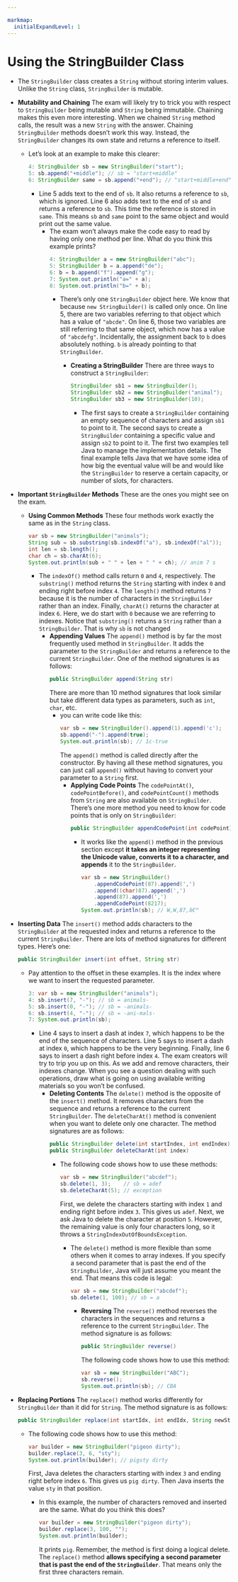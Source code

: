 ```yaml
---

markmap:
  initialExpandLevel: 1
---
```

# **Using the StringBuilder Class**
-  The `StringBuilder` class creates a `String` without storing interim
 values. Unlike the `String` class, `StringBuilder` is mutable.

- **Mutability and Chaining**
 The exam will likely try to trick you with respect to `StringBuilder` being
  mutable and `String` being immutable.
Chaining makes this even more interesting. When we chained `String`
 method calls, the result was a new `String` with the answer. Chaining
 `StringBuilder` methods doesn’t work this way. Instead, the `StringBuilder` 
 changes its own state and returns a reference to itself.
    - Let’s look at an example to make this clearer:
        ```java
        4: StringBuilder sb = new StringBuilder("start");
        5: sb.append("+middle"); // sb = "start+middle"
        6: StringBuilder same = sb.append("+end"); // "start+middle+end"
        ```
        - Line 5 adds text to the end of `sb`. It also returns a reference
        to `sb`, which is ignored. Line 6 also adds text to the end of `sb`
        and returns a reference to `sb`. This time the reference is
        stored in `same`. This means `sb` and `same` point to the same
        object and would print out the same value.
            - The exam won’t always make the code easy to read by
            having only one method per line. What do you think this
            example prints?
                ```java
                4: StringBuilder a = new StringBuilder("abc");
                5: StringBuilder b = a.append("de");
                6: b = b.append("f").append("g");
                7: System.out.println("a=" + a);
                8: System.out.println("b=" + b);
                ```
                - There’s only one `StringBuilder` object here. We know that 
                because `new StringBuilder()` is called only once. On line 5, 
                there are two variables referring to that object which has a 
                value of `"abcde"`. On line 6, those two variables are still 
                referring to that same object, which now has a value
                 of `"abcdefg"`. Incidentally, the assignment back to `b` does 
                 absolutely nothing. `b` is already pointing to that `StringBuilder`.
                    - **Creating a StringBuilder**
                    There are three ways to construct a `StringBuilder`:
                        ```java
                        StringBuilder sb1 = new StringBuilder();
                        StringBuilder sb2 = new StringBuilder("animal");
                        StringBuilder sb3 = new StringBuilder(10);
                        ```

                        - The first says to create a `StringBuilder` containing an empty
                        sequence of characters and assign `sb1` to point to it. The
                        second says to create a `StringBuilder` containing a specific
                        value and assign `sb2` to point to it. The first two examples tell 
                        Java to manage the implementation details. The final
                        example tells Java that we have some idea of how big the
                        eventual value will be and would like the `StringBuilder` to
                        reserve a certain capacity, or number of slots, for characters.
- **Important `StringBuilder` Methods**
These are the ones you might see on the exam.
    - **Using Common Methods**
    These four methods work exactly the same as in the `String` class.
        ```java
        var sb = new StringBuilder("animals");
        String sub = sb.substring(sb.indexOf("a"), sb.indexOf("al"));
        int len = sb.length();
        char ch = sb.charAt(6);
        System.out.println(sub + " " + len + " " + ch); // anim 7 s
        ```
        -  The `indexOf()` method calls return `0` and `4`, respectively. 
        The `substring()` method returns the `String` starting with
         index `0` and ending right before index `4`.
         The `length()` method returns `7` because it is the number of
        characters in the `StringBuilder` rather than an index. Finally,
        `charAt()` returns the character at index `6`. Here, we do start
        with `0` because we are referring to indexes. 
        Notice that `substring()` returns a `String` rather than a
        `StringBuilder`. That is why `sb` is not changed
            - **Appending Values**
            The `append()` method is by far the most frequently used
            method in `StringBuilder`. It adds the parameter to the 
            `StringBuilder` and returns a reference to the current
            `StringBuilder`. One of the method signatures is as follows:
                ```java
                public StringBuilder append(String str)
                ```
                There are more than 10 method signatures that look similar but
                take different data types as parameters, such as `int`, `char`, etc.
                -  you can write code like this:
                    ```java
                    var sb = new StringBuilder().append(1).append('c');
                    sb.append("-").append(true);
                    System.out.println(sb); // 1c-true
                    ```
                    The `append()` method is called directly after the constructor. 
                    By having all these method signatures, you can just call `append()`
                     without having to convert your parameter to a `String` first.
                    - **Applying Code Points**
                    The `codePointAt()`, `codePointBefore()`, and `codePointCount()`
                    methods from `String` are also available on `StringBuilder`.
                    There’s one more method you need to know for code points
                    that is only on `StringBuilder`:
                        ```java
                        public StringBuilder appendCodePoint(int codePoint)
                        ```
                        - It works like the `append()` method in the previous section
                        except <b>it takes an integer representing the Unicode value,
                        converts it to a character, and appends</b> it to the `StringBuilder`.
                            ```java
                            var sb = new StringBuilder()
                                .appendCodePoint(87).append(',')
                                .append((char)87).append(',')
                                .append(87).append(',')
                                .appendCodePoint(8217);
                            System.out.println(sb); // W,W,87,â€™
                            ```
- **Inserting Data**
The `insert()` method adds characters to the `StringBuilder` at
the requested index and returns a reference to the current
`StringBuilder`. There are lots of method signatures for different
 types. Here’s one:
    ```java
    public StringBuilder insert(int offset, String str)
    ```
    - Pay attention to the offset in these examples. It is the index
    where we want to insert the requested parameter.
        ```java
        3: var sb = new StringBuilder("animals");
        4: sb.insert(7, "-"); // sb = animals-
        5: sb.insert(0, "-"); // sb = -animals-
        6: sb.insert(4, "-"); // sb = -ani-mals-
        7: System.out.println(sb);
        ```
        - Line 4 says to insert a dash at index `7`, which happens to be
        the end of the sequence of characters. Line 5 says to insert
        a dash at index `0`, which happens to be the very beginning.
        Finally, line 6 says to insert a dash right before index `4`. The
        exam creators will try to trip you up on this. As we add and
        remove characters, their indexes change. When you see a
        question dealing with such operations, draw what is going
        on using available writing materials so you won’t be
        confused.
            - **Deleting Contents**
            The `delete()` method is the opposite of the `insert()` method. It removes 
            characters from the sequence and returns a reference to the current
             `StringBuilder`. The `deleteCharAt()` method is convenient when you want 
             to delete only one character. The method signatures are as follows:
                ```java
                public StringBuilder delete(int startIndex, int endIndex)
                public StringBuilder deleteCharAt(int index)
                ```
                - The following code shows how to use these methods:
                    ```java
                    var sb = new StringBuilder("abcdef");
                    sb.delete(1, 3);    // sb = adef
                    sb.deleteCharAt(5); // exception
                    ```
                    First, we delete the characters starting with index `1` and
                    ending right before index `3`. This gives us `adef`. Next, we ask
                    Java to delete the character at position `5`. However, the
                    remaining value is only four characters long, so it throws a
                    `StringIndexOutOfBoundsException`.

                    - The `delete()` method is more flexible than some others when
                    it comes to array indexes. If you specify a second parameter 
                    that is past the end of the `StringBuilder`, Java will just assume 
                    you meant the end. That means this code is legal:
                        ```java
                        var sb = new StringBuilder("abcdef");
                        sb.delete(1, 100); // sb = a
                        ```
                        - **Reversing**
                        The `reverse()` method reverses the characters in the 
                        sequences and returns a reference to the current 
                        `StringBuilder`. The method signature is as follows:
                            ```java
                            public StringBuilder reverse()
                            ```
                            The following code shows how to use this method:
                            ```java
                            var sb = new StringBuilder("ABC");
                            sb.reverse();
                            System.out.println(sb); // CBA
                            ```
- **Replacing Portions**
The `replace()` method works differently for `StringBuilder`
than it did for `String`. The method signature is as follows:
    ```java
    public StringBuilder replace(int startIdx, int endIdx, String newStr)
    ```
    - The following code shows how to use this method:
        ```java
        var builder = new StringBuilder("pigeon dirty");
        builder.replace(3, 6, "sty");
        System.out.println(builder); // pigsty dirty
        ```
        First, Java deletes the characters starting with index `3` and
        ending right before index `6`. This gives us `pig dirty`. Then
        Java inserts the value `sty` in that position.

        - In this example, the number of characters removed and
        inserted are the same. What do you think this does?
            ```java
            var builder = new StringBuilder("pigeon dirty");
            builder.replace(3, 100, "");
            System.out.println(builder);
            ```
            It prints `pig`. Remember, the method is first doing a logical 
            delete. The `replace()` method **allows specifying a second 
            parameter that is past the end of the `StringBuilder`**.
            That means only the first three characters remain.